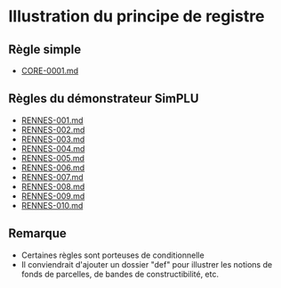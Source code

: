 # Illustration du principe de registre

## Règle simple

* [CORE-0001.md](CORE-0001.md)

## Règles du démonstrateur SimPLU

* [RENNES-001.md](RENNES-001.md)
* [RENNES-002.md](RENNES-002.md)
* [RENNES-003.md](RENNES-003.md)
* [RENNES-004.md](RENNES-004.md)
* [RENNES-005.md](RENNES-005.md)
* [RENNES-006.md](RENNES-006.md)
* [RENNES-007.md](RENNES-007.md)
* [RENNES-008.md](RENNES-008.md)
* [RENNES-009.md](RENNES-009.md)
* [RENNES-010.md](RENNES-010.md)

## Remarque

* Certaines règles sont porteuses de conditionnelle
* Il conviendrait d'ajouter un dossier "def" pour illustrer les notions de fonds de parcelles, de bandes de constructibilité, etc.





